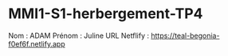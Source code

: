 # MMI1-S1-herbergement-TP4
Nom : ADAM
Prénom : Juline
URL Netflify : https://teal-begonia-f0ef6f.netlify.app
